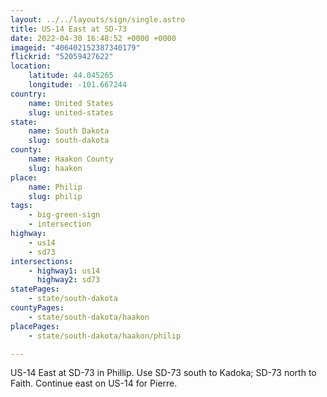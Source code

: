 ```yaml
---
layout: ../../layouts/sign/single.astro
title: US-14 East at SD-73
date: 2022-04-30 16:48:52 +0000 +0000
imageid: "406402152387340179"
flickrid: "52059427622"
location:
    latitude: 44.045265
    longitude: -101.667244
country:
    name: United States
    slug: united-states
state:
    name: South Dakota
    slug: south-dakota
county:
    name: Haakon County
    slug: haakon
place:
    name: Philip
    slug: philip
tags:
    - big-green-sign
    - intersection
highway:
    - us14
    - sd73
intersections:
    - highway1: us14
      highway2: sd73
statePages:
    - state/south-dakota
countyPages:
    - state/south-dakota/haakon
placePages:
    - state/south-dakota/haakon/philip

---
```

US-14 East at SD-73 in Phillip.  Use SD-73 south to Kadoka; SD-73 north to Faith.  Continue east on US-14 for Pierre.
